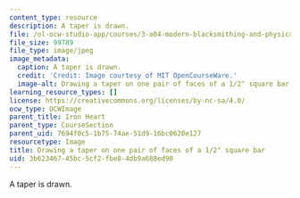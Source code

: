 ```yaml
---
content_type: resource
description: A taper is drawn.
file: /ol-ocw-studio-app/courses/3-a04-modern-blacksmithing-and-physical-metallurgy-fall-2008/3b62346745bc5cf2fbe84db9a688ed90_116.jpg
file_size: 99789
file_type: image/jpeg
image_metadata:
  caption: A taper is drawn.
  credit: 'Credit: Image courtesy of MIT OpenCourseWare.'
  image-alt: Drawing a taper on one pair of faces of a 1/2" square bar.
learning_resource_types: []
license: https://creativecommons.org/licenses/by-nc-sa/4.0/
ocw_type: OCWImage
parent_title: Iron Heart
parent_type: CourseSection
parent_uid: 7694f0c5-1b75-74ae-51d9-16bc0620e127
resourcetype: Image
title: Drawing a taper on one pair of faces of a 1/2" square bar
uid: 3b623467-45bc-5cf2-fbe8-4db9a688ed90
---
```

A taper is drawn.